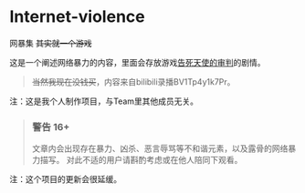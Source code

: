# Internet-violence
网暴集 ~~其实就一个游戏~~

这是一个阐述网络暴力的内容，里面会存放游戏[告死天使的审判](https://store.steampowered.com/app/1269050/Death_Angel_Trial/)的剧情。
>~~当然我现在没钱买~~，内容来自bilibili录播BV1Tp4y1k7Pr。

注：这是我个人制作项目，与Team里其他成员无关。
>### 警告 16+
>文章内会出现存在暴力、凶杀、恶言辱骂等不和谐元素，以及露骨的网络暴力描写。
>对此不适的用户请斟酌考虑或在他人陪同下观看。

注：这个项目的更新会很延缓。
